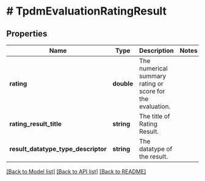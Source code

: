 # # TpdmEvaluationRatingResult

## Properties

Name | Type | Description | Notes
------------ | ------------- | ------------- | -------------
**rating** | **double** | The numerical summary rating or score for the evaluation. |
**rating_result_title** | **string** | The title of Rating Result. |
**result_datatype_type_descriptor** | **string** | The datatype of the result. |

[[Back to Model list]](../../README.md#models) [[Back to API list]](../../README.md#endpoints) [[Back to README]](../../README.md)
